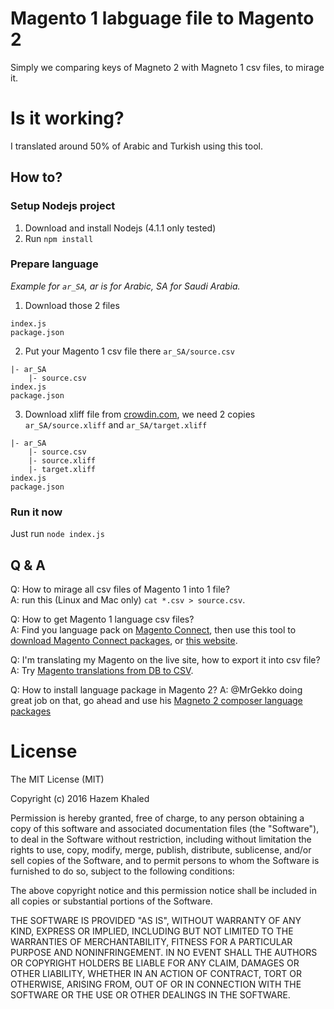 # Magento 1 labguage file to Magento 2
Simply we comparing keys of Magneto 2 with Magneto 1 csv files, to mirage it.

# Is it working?
I translated around 50% of Arabic and Turkish using this tool.

## How to?
### Setup Nodejs project
1. Download and install Nodejs (4.1.1 only tested)
2. Run `npm install`

### Prepare language
  <i>Example for `ar_SA`, ar is for Arabic, SA for Saudi Arabia.</i>

1. Download those 2 files
  ```
  index.js
  package.json
  ```
2. Put your Magento 1 csv file there `ar_SA/source.csv`
  ```
  |- ar_SA
      |- source.csv
  index.js
  package.json
  ```
3. Download xliff file from [crowdin.com](https://crowdin.com/project/magento-2/ar), we need 2 copies `ar_SA/source.xliff` and `ar_SA/target.xliff`
  ```
  |- ar_SA
      |- source.csv
      |- source.xliff
      |- target.xliff
  index.js
  package.json
  ```

### Run it now
Just run `node index.js`

## Q & A

Q: How to mirage all csv files of Magento 1 into 1 file?<br>
A: run this (Linux and Mac only) `cat *.csv > source.csv`.

Q: How to get Magento 1 language csv files?<br>
A: Find you language pack on [Magento Connect](https://www.magentocommerce.com/magento-connect/), then use this tool to [download Magento Connect packages](http://freegento.com/ddl-magento-extension.php), or [this website](http://ext.topmage.com).

Q: I'm translating my Magento on the live site, how to export it into csv file?<br>
A: Try [Magento translations from DB to CSV](https://github.com/ceefour/translation_exporter).

Q: How to install language package in Magento 2?
A: @MrGekko doing great job on that, go ahead and use his [Magneto 2 composer language packages](http://Magento2Translations.github.io)

# License
The MIT License (MIT)

Copyright (c) 2016 Hazem Khaled

Permission is hereby granted, free of charge, to any person obtaining a copy
of this software and associated documentation files (the "Software"), to deal
in the Software without restriction, including without limitation the rights
to use, copy, modify, merge, publish, distribute, sublicense, and/or sell
copies of the Software, and to permit persons to whom the Software is
furnished to do so, subject to the following conditions:

The above copyright notice and this permission notice shall be included in all
copies or substantial portions of the Software.

THE SOFTWARE IS PROVIDED "AS IS", WITHOUT WARRANTY OF ANY KIND, EXPRESS OR
IMPLIED, INCLUDING BUT NOT LIMITED TO THE WARRANTIES OF MERCHANTABILITY,
FITNESS FOR A PARTICULAR PURPOSE AND NONINFRINGEMENT. IN NO EVENT SHALL THE
AUTHORS OR COPYRIGHT HOLDERS BE LIABLE FOR ANY CLAIM, DAMAGES OR OTHER
LIABILITY, WHETHER IN AN ACTION OF CONTRACT, TORT OR OTHERWISE, ARISING FROM,
OUT OF OR IN CONNECTION WITH THE SOFTWARE OR THE USE OR OTHER DEALINGS IN THE
SOFTWARE.

